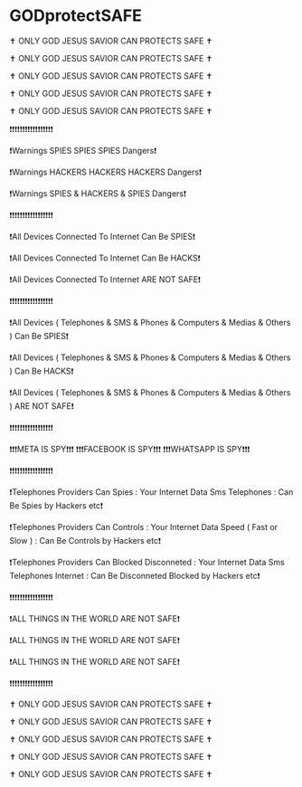 # GODprotectSAFE

✝️ ONLY GOD JESUS SAVIOR CAN PROTECTS SAFE ✝️

✝️ ONLY GOD JESUS SAVIOR CAN PROTECTS SAFE ✝️

✝️ ONLY GOD JESUS SAVIOR CAN PROTECTS SAFE ✝️

✝️ ONLY GOD JESUS SAVIOR CAN PROTECTS SAFE ✝️

✝️ ONLY GOD JESUS SAVIOR CAN PROTECTS SAFE ✝️

❗❗❗❗❗❗❗❗❗❗❗❗❗❗❗❗❗

❗Warnings SPIES SPIES SPIES Dangers❗

❗Warnings HACKERS HACKERS HACKERS Dangers❗

❗Warnings SPIES & HACKERS & SPIES Dangers❗

❗❗❗❗❗❗❗❗❗❗❗❗❗❗❗❗❗

❗All Devices Connected To Internet Can Be SPIES❗

❗All Devices Connected To Internet Can Be HACKS❗

❗All Devices Connected To Internet ARE NOT SAFE❗

❗❗❗❗❗❗❗❗❗❗❗❗❗❗❗❗❗

❗All Devices ( Telephones & SMS & Phones & Computers & Medias & Others ) Can Be SPIES❗

❗All Devices ( Telephones & SMS & Phones & Computers & Medias & Others ) Can Be HACKS❗

❗All Devices ( Telephones & SMS & Phones & Computers & Medias & Others ) ARE NOT SAFE❗

❗❗❗❗❗❗❗❗❗❗❗❗❗❗❗❗❗

❗❗❗META IS SPY❗❗❗
❗❗❗FACEBOOK IS SPY❗❗❗
❗❗❗WHATSAPP IS SPY❗❗❗

❗❗❗❗❗❗❗❗❗❗❗❗❗❗❗❗❗

❗Telephones Providers Can Spies : Your Internet Data Sms Telephones : Can Be Spies by Hackers etc❗

❗Telephones Providers Can Controls : Your Internet Data Speed ( Fast or Slow ) : Can Be Controls by Hackers etc❗

❗Telephones Providers Can Blocked Disconneted : Your Internet Data Sms Telephones Internet : Can Be Disconneted Blocked by Hackers etc❗

❗❗❗❗❗❗❗❗❗❗❗❗❗❗❗❗❗

❗ALL THINGS IN THE WORLD ARE NOT SAFE❗

❗ALL THINGS IN THE WORLD ARE NOT SAFE❗

❗ALL THINGS IN THE WORLD ARE NOT SAFE❗

❗❗❗❗❗❗❗❗❗❗❗❗❗❗❗❗❗

✝️ ONLY GOD JESUS SAVIOR CAN PROTECTS SAFE ✝️

✝️ ONLY GOD JESUS SAVIOR CAN PROTECTS SAFE ✝️

✝️ ONLY GOD JESUS SAVIOR CAN PROTECTS SAFE ✝️

✝️ ONLY GOD JESUS SAVIOR CAN PROTECTS SAFE ✝️

✝️ ONLY GOD JESUS SAVIOR CAN PROTECTS SAFE ✝️
